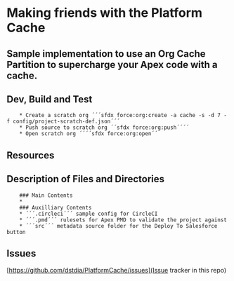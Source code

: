 # Making friends with the Platform Cache
## Sample implementation to use an Org Cache Partition to supercharge your Apex code with a cache.

## Dev, Build and Test
        * Create a scratch org ´´´sfdx force:org:create -a cache -s -d 7 -f config/project-scratch-def.json´´´
        * Push source to scratch org ´´sfdx force:org:push´´´´
        * Open scratch org ´´´´sfdx force:org:open´´

## Resources

## Description of Files and Directories

        ### Main Contents
        *
        ### Auxilliary Contents
        * ´´´.circleci´´´ sample config for CircleCI
        * ´´´.pmd´´´ rulesets for Apex PMD to validate the project against
        * ´´´src´´´ metadata source folder for the Deploy To Salesforce button

## Issues
[https://github.com/dstdia/PlatformCache/issues](Issue tracker in this repo)